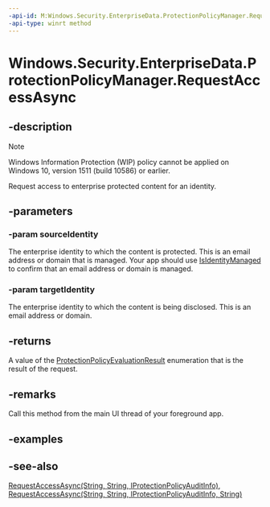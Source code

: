 ```yaml
---
-api-id: M:Windows.Security.EnterpriseData.ProtectionPolicyManager.RequestAccessAsync(System.String,System.String)
-api-type: winrt method
---
```


<!-- Method syntax
public Windows.Foundation.IAsyncOperation<Windows.Security.EnterpriseData.ProtectionPolicyEvaluationResult> RequestAccessAsync(System.String sourceIdentity, System.String targetIdentity)
-->

# Windows.Security.EnterpriseData.ProtectionPolicyManager.RequestAccessAsync

## -description
> [!NOTE]
> Windows Information Protection (WIP) policy cannot be applied on Windows 10, version 1511 (build 10586) or earlier.

Request access to enterprise protected content for an identity.

## -parameters
### -param sourceIdentity
The enterprise identity to which the content is protected. This is an email address or domain that is managed. Your app should use [IsIdentityManaged](protectionpolicymanager_isidentitymanaged_906801364.md) to confirm that an email address or domain is managed.

### -param targetIdentity
The enterprise identity to which the content is being disclosed. This is an email address or domain.

## -returns
A value of the [ProtectionPolicyEvaluationResult](protectionpolicyevaluationresult.md) enumeration that is the result of the request.

## -remarks
Call this method from the main UI thread of your foreground app.

## -examples

## -see-also
[RequestAccessAsync(String, String, IProtectionPolicyAuditInfo)](protectionpolicymanager_requestaccessasync_223712891.md), [RequestAccessAsync(String, String, IProtectionPolicyAuditInfo, String)](protectionpolicymanager_requestaccessasync_1051041925.md)